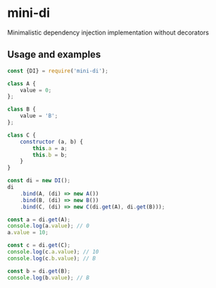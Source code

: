 # mini-di
Minimalistic dependency injection implementation without decorators

## Usage and examples

```javascript
const {DI} = require('mini-di');

class A {
    value = 0;
};

class B {
    value = 'B';
};

class C {
    constructor (a, b) {
        this.a = a;
        this.b = b;
    }
}

const di = new DI();
di
    .bind(A, (di) => new A())
    .bind(B, (di) => new B())
    .bind(C, (di) => new C(di.get(A), di.get(B)));

const a = di.get(A);
console.log(a.value); // 0
a.value = 10;

const c = di.get(C);
console.log(c.a.value); // 10
console.log(c.b.value); // B

const b = di.get(B);
console.log(b.value); // B
```